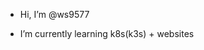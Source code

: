 - Hi, I’m @ws9577

- I’m currently learning k8s(k3s) + websites



<!---
ws9577/ws9577 is a ✨ special ✨ repository because its `README.md` (this file) appears on your GitHub profile.
You can click the Preview link to take a look at your changes.
--->
